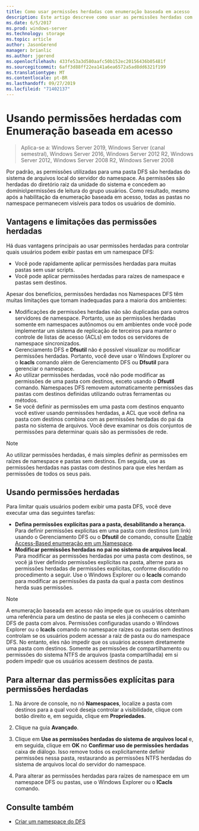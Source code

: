 ```yaml
---
title: Como usar permissões herdadas com enumeração baseada em acesso
description: Este artigo descreve como usar as permissões herdadas com enumeração baseada em acesso
ms.date: 6/5/2017
ms.prod: windows-server
ms.technology: storage
ms.topic: article
author: JasonGerend
manager: brianlic
ms.author: jgerend
ms.openlocfilehash: 433fe53a3d580aafc50b152ec20156436b05481f
ms.sourcegitcommit: 6aff3d88ff22ea141a6ea6572a5ad8dd6321f199
ms.translationtype: MT
ms.contentlocale: pt-BR
ms.lasthandoff: 09/27/2019
ms.locfileid: "71402137"
---
```

# <a name="using-inherited-permissions-with-access-based-enumeration"></a>Usando permissões herdadas com Enumeração baseada em acesso

> Aplica-se a: Windows Server 2019, Windows Server (canal semestral), Windows Server 2016, Windows Server 2012 R2, Windows Server 2012, Windows Server 2008 R2, Windows Server 2008

Por padrão, as permissões utilizadas para uma pasta DFS são herdadas do sistema de arquivos local do servidor do namespace. As permissões são herdadas do diretório raiz da unidade do sistema e concedem ao domínio\\permissões de leitura do grupo usuários. Como resultado, mesmo após a habilitação da enumeração baseada em acesso, todas as pastas no namespace permanecem visíveis para todos os usuários de domínio.

## <a name="advantages-and-limitations-of-inherited-permissions"></a>Vantagens e limitações das permissões herdadas

Há duas vantagens principais ao usar permissões herdadas para controlar quais usuários podem exibir pastas em um namespace DFS:

-   Você pode rapidamente aplicar permissões herdadas para muitas pastas sem usar scripts.
-   Você pode aplicar permissões herdadas para raízes de namespace e pastas sem destinos.

Apesar dos benefícios, permissões herdadas nos Namespaces DFS têm muitas limitações que tornam inadequadas para a maioria dos ambientes:

-   Modificações de permissões herdadas não são duplicadas para outros servidores de namespace. Portanto, use as permissões herdadas somente em namespaces autônomos ou em ambientes onde você pode implementar um sistema de replicação de terceiros para manter o controle de listas de acesso (ACLs) em todos os servidores de namespace sincronizados.
-   Gerenciamento DFS e **Dfsutil** não é possível visualizar ou modificar permissões herdadas. Portanto, você deve usar o Windows Explorer ou o **Icacls** comando além de Gerenciamento DFS ou **Dfsutil** para gerenciar o namespace.
-   Ao utilizar permissões herdadas, você não pode modificar as permissões de uma pasta com destinos, exceto usando o **Dfsutil** comando. Namespaces DFS removem automaticamente permissões das pastas com destinos definidas utilizando outras ferramentas ou métodos.
-   Se você definir as permissões em uma pasta com destinos enquanto você estiver usando permissões herdadas, a ACL que você defina na pasta com destinos combina com as permissões herdadas do pai da pasta no sistema de arquivos. Você deve examinar os dois conjuntos de permissões para determinar quais são as permissões de rede.

> [!NOTE]
> Ao utilizar permissões herdadas, é mais simples definir as permissões em raízes de namespace e pastas sem destinos. Em seguida, use as permissões herdadas nas pastas com destinos para que eles herdam as permissões de todos os seus pais.

## <a name="using-inherited-permissions"></a>Usando permissões herdadas

Para limitar quais usuários podem exibir uma pasta DFS, você deve executar uma das seguintes tarefas:

-   **Defina permissões explícitas para a pasta, desabilitando a herança.** Para definir permissões explícitas em uma pasta com destinos (um link) usando o Gerenciamento DFS ou o **Dfsutil** de comando, consulte [Enable Access-Based enumeração em um Namespace](enable-access-based-enumeration-on-a-namespace.md).
-   **Modificar permissões herdadas no pai no sistema de arquivos local**. Para modificar as permissões herdadas por uma pasta com destinos, se você já tiver definido permissões explícitas na pasta, alterne para as permissões herdadas de permissões explícitas, conforme discutido no procedimento a seguir. Use o Windows Explorer ou o **Icacls** comando para modificar as permissões da pasta da qual a pasta com destinos herda suas permissões.

> [!NOTE]
> A enumeração baseada em acesso não impede que os usuários obtenham uma referência para um destino de pasta se eles já conhecem o caminho DFS de pasta com alvos. Permissões configuradas usando o Windows Explorer ou o **Icacls** comando no namespace raízes ou pastas sem destinos controlam se os usuários podem acessar a raiz de pasta ou do namespace DFS. No entanto, eles não impedir que os usuários acessem diretamente uma pasta com destinos. Somente as permissões de compartilhamento ou permissões do sistema NTFS de arquivos (pasta compartilhada) em si podem impedir que os usuários acessem destinos de pasta.

## <a name="to-switch-from-explicit-permissions-to-inherited-permissions"></a>Para alternar das permissões explícitas para permissões herdadas

1.  Na árvore de console, no nó **Namespaces**, localize a pasta com destinos para a qual você deseja controlar a visibilidade, clique com botão direito e, em seguida, clique em **Propriedades**.

2.  Clique na guia **Avançado**.

3.  Clique em **Use as permissões herdadas do sistema de arquivos local** e, em seguida, clique em **OK** no **Confirmar uso de permissões herdadas** caixa de diálogo. Isso remove todos os explicitamente definir permissões nessa pasta, restaurando as permissões NTFS herdadas do sistema de arquivos local do servidor do namespace.

4.  Para alterar as permissões herdadas para raízes de namespace em um namespace DFS ou pastas, use o Windows Explorer ou o **ICacls** comando.

## <a name="see-also"></a>Consulte também

-   [Criar um namespace do DFS](create-a-dfs-namespace.md)